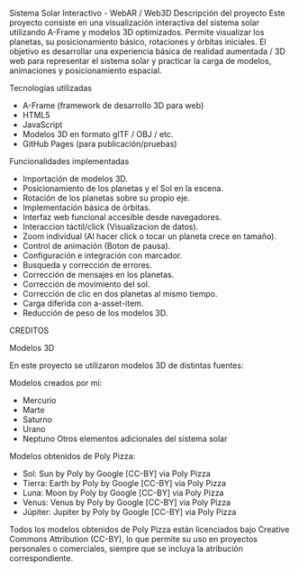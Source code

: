 Sistema Solar Interactivo - WebAR / Web3D
Descripción del proyecto
Este proyecto consiste en una visualización interactiva del sistema solar utilizando A-Frame y modelos 3D optimizados. Permite visualizar los planetas, su posicionamiento básico, rotaciones y órbitas iniciales. El objetivo es desarrollar una experiencia básica de realidad aumentada / 3D web para representar el sistema solar y practicar la carga de modelos, animaciones y posicionamiento espacial.

Tecnologías utilizadas
- A-Frame (framework de desarrollo 3D para web)
- HTML5
- JavaScript
- Modelos 3D en formato glTF / OBJ / etc.
- GitHub Pages (para publicación/pruebas)

Funcionalidades implementadas
- Importación de modelos 3D.
- Posicionamiento de los planetas y el Sol en la escena.
- Rotación de los planetas sobre su propio eje.
- Implementación básica de órbitas.
- Interfaz web funcional accesible desde navegadores.
- Interaccion táctil/click (Visualizacion de datos).
- Zoom individual (Al hacer click o tocar un planeta crece en tamaño).
- Control de animación (Boton de pausa).
- Configuración e integración con marcador.
- Busqueda y corrección de errores.
- Corrección de mensajes en los planetas.
- Corrección de movimiento del sol.
- Corrección de clic en dos planetas al mismo tiempo.
- Carga diferida con a-asset-item.
- Reducción de peso de los modelos 3D.

CREDITOS

Modelos 3D

En este proyecto se utilizaron modelos 3D de distintas fuentes:

Modelos creados por mí:
- Mercurio
- Marte
- Saturno
- Urano
- Neptuno
Otros elementos adicionales del sistema solar

Modelos obtenidos de Poly Pizza:
- Sol: Sun by Poly by Google [CC-BY] via Poly Pizza
- Tierra: Earth by Poly by Google [CC-BY] via Poly Pizza
- Luna: Moon by Poly by Google [CC-BY] via Poly Pizza
- Venus: Venus by Poly by Google [CC-BY] via Poly Pizza
- Júpiter: Jupiter by Poly by Google [CC-BY] via Poly Pizza

Todos los modelos obtenidos de Poly Pizza están licenciados bajo Creative Commons Attribution (CC-BY), lo que permite su uso en proyectos personales o comerciales, siempre que se incluya la atribución correspondiente.
